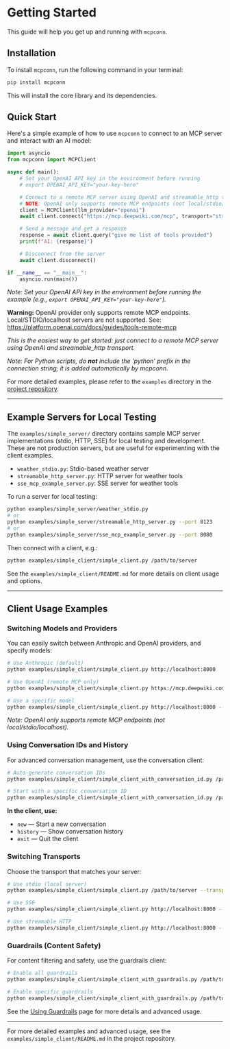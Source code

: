 # Getting Started

This guide will help you get up and running with `mcpconn`.

## Installation

To install `mcpconn`, run the following command in your terminal:

```bash
pip install mcpconn
```

This will install the core library and its dependencies.

## Quick Start

Here's a simple example of how to use `mcpconn` to connect to an MCP server and interact with an AI model:

```python
import asyncio
from mcpconn import MCPClient

async def main():
    # Set your OpenAI API key in the environment before running
    # export OPENAI_API_KEY="your-key-here"

    # Connect to a remote MCP server using OpenAI and streamable_http transport
    # NOTE: OpenAI only supports remote MCP endpoints (not local/stdio/localhost). See: https://platform.openai.com/docs/guides/tools-remote-mcp
    client = MCPClient(llm_provider="openai")
    await client.connect("https://mcp.deepwiki.com/mcp", transport="streamable_http")

    # Send a message and get a response
    response = await client.query("give me list of tools provided")
    print(f"AI: {response}")

    # Disconnect from the server
    await client.disconnect()

if __name__ == "__main__":
    asyncio.run(main())
```

_Note: Set your OpenAI API key in the environment before running the example (e.g., `export OPENAI_API_KEY="your-key-here"`)._

**Warning:** OpenAI provider only supports remote MCP endpoints. Local/STDIO/localhost servers are not supported. See: https://platform.openai.com/docs/guides/tools-remote-mcp

_This is the easiest way to get started: just connect to a remote MCP server using OpenAI and streamable_http transport._

_Note: For Python scripts, do **not** include the 'python' prefix in the connection string; it is added automatically by mcpconn._

For more detailed examples, please refer to the `examples` directory in the [project repository](https://github.com/2796gaurav/mcpconn). 

---

## Example Servers for Local Testing

The `examples/simple_server/` directory contains sample MCP server implementations (stdio, HTTP, SSE) for local testing and development. These are not production servers, but are useful for experimenting with the client examples.

- `weather_stdio.py`: Stdio-based weather server
- `streamable_http_server.py`: HTTP server for weather tools
- `sse_mcp_example_server.py`: SSE server for weather tools

To run a server for local testing:

```bash
python examples/simple_server/weather_stdio.py
# or
python examples/simple_server/streamable_http_server.py --port 8123
# or
python examples/simple_server/sse_mcp_example_server.py --port 8080
```

Then connect with a client, e.g.:

```bash
python examples/simple_client/simple_client.py /path/to/server
```

See the `examples/simple_client/README.md` for more details on client usage and options. 

---

## Client Usage Examples

### Switching Models and Providers

You can easily switch between Anthropic and OpenAI providers, and specify models:

```bash
# Use Anthropic (default)
python examples/simple_client/simple_client.py http://localhost:8000

# Use OpenAI (remote MCP only)
python examples/simple_client/simple_client.py https://mcp.deepwiki.com/mcp --provider openai

# Use a specific model
python examples/simple_client/simple_client.py http://localhost:8000 --model claude-3-5-sonnet-20241022
```

_Note: OpenAI only supports remote MCP endpoints (not local/stdio/localhost)._

### Using Conversation IDs and History

For advanced conversation management, use the conversation client:

```bash
# Auto-generate conversation IDs
python examples/simple_client/simple_client_with_conversation_id.py /path/to/server --auto-generate

# Start with a specific conversation ID
python examples/simple_client/simple_client_with_conversation_id.py /path/to/server --conversation-id "my-convo-123"
```

**In the client, use:**
- `new` — Start a new conversation
- `history` — Show conversation history
- `exit` — Quit the client

### Switching Transports

Choose the transport that matches your server:

```bash
# Use stdio (local server)
python examples/simple_client/simple_client.py /path/to/server --transport stdio

# Use SSE
python examples/simple_client/simple_client.py http://localhost:8000 --transport sse

# Use streamable HTTP
python examples/simple_client/simple_client.py http://localhost:8000 --transport streamable_http
```

### Guardrails (Content Safety)

For content filtering and safety, use the guardrails client:

```bash
# Enable all guardrails
python examples/simple_client/simple_client_with_guardrails.py /path/to/server --enable-all

# Enable specific guardrails
python examples/simple_client/simple_client_with_guardrails.py /path/to/server --enable-word-mask --enable-pii
```

See the [Using Guardrails](guardrails.md) page for more details and advanced usage.

---

For more detailed examples and advanced usage, see the `examples/simple_client/README.md` in the project repository. 